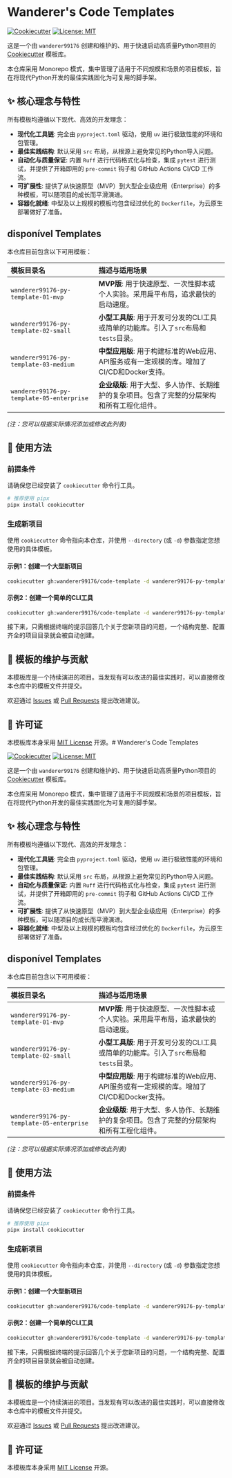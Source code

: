 # Wanderer's Code Templates

[![Cookiecutter](https://img.shields.io/badge/cookiecutter-%23d4a679.svg?style=for-the-badge&logo=cookiecutter&logoColor=white)](https://github.com/cookiecutter/cookiecutter)
[![License: MIT](https://img.shields.io/badge/License-MIT-yellow.svg?style=for-the-badge)](https://opensource.org/licenses/MIT)

这是一个由 `wanderer99176` 创建和维护的、用于快速启动高质量Python项目的 [Cookiecutter](https://github.com/cookiecutter/cookiecutter) 模板库。

本仓库采用 Monorepo 模式，集中管理了适用于不同规模和场景的项目模板，旨在将现代Python开发的最佳实践固化为可复用的脚手架。

## ✨ 核心理念与特性

所有模板均遵循以下现代、高效的开发理念：

* **现代化工具链**: 完全由 `pyproject.toml` 驱动，使用 `uv` 进行极致性能的环境和包管理。
* **最佳实践结构**: 默认采用 `src` 布局，从根源上避免常见的Python导入问题。
* **自动化与质量保证**: 内置 `Ruff` 进行代码格式化与检查，集成 `pytest` 进行测试，并提供了开箱即用的 `pre-commit` 钩子和 GitHub Actions CI/CD 工作流。
* **可扩展性**: 提供了从快速原型（MVP）到大型企业级应用（Enterprise）的多种模板，可以随项目的成长而平滑演进。
* **容器化就绪**: 中型及以上规模的模板均包含经过优化的 `Dockerfile`，为云原生部署做好了准备。

##  disponível Templates

本仓库目前包含以下可用模板：

| 模板目录名 | 描述与适用场景 |
| :--- | :--- |
| `wanderer99176-py-template-01-mvp` | **MVP版**: 用于快速原型、一次性脚本或个人实验。采用扁平布局，追求最快的启动速度。 |
| `wanderer99176-py-template-02-small`| **小型工具版**: 用于开发可分发的CLI工具或简单的功能库。引入了`src`布局和`tests`目录。 |
| `wanderer99176-py-template-03-medium`| **中型应用版**: 用于构建标准的Web应用、API服务或有一定规模的库。增加了CI/CD和Docker支持。 |
| `wanderer99176-py-template-05-enterprise`| **企业级版**: 用于大型、多人协作、长期维护的复杂项目。包含了完整的分层架构和所有工程化组件。 |

*(注：您可以根据实际情况添加或修改此列表)*

## 🚀 使用方法

### 前提条件
请确保您已经安装了 `cookiecutter` 命令行工具。
```bash
# 推荐使用 pipx
pipx install cookiecutter
```

### 生成新项目
使用 `cookiecutter` 命令指向本仓库，并使用 `--directory` (或 `-d`) 参数指定您想使用的具体模板。

#### 示例1：创建一个大型新项目
```bash
cookiecutter gh:wanderer99176/code-template -d wanderer99176-py-template-05-enterprise
```

#### 示例2：创建一个简单的CLI工具
```bash
cookiecutter gh:wanderer99176/code-template -d wanderer99176-py-template-02-small
```

接下来，只需根据终端的提示回答几个关于您新项目的问题，一个结构完整、配置齐全的项目目录就会被自动创建。

## 🔧 模板的维护与贡献

本模板库是一个持续演进的项目。当发现有可以改进的最佳实践时，可以直接修改本仓库中的模板文件并提交。

欢迎通过 [Issues](https://github.com/wanderer99176/code-template/issues) 或 [Pull Requests](https://github.com/wanderer99176/code-template/pulls) 提出改进建议。

## 📜 许可证

本模板库本身采用 [MIT License](LICENSE) 开源。# Wanderer's Code Templates

[![Cookiecutter](https://img.shields.io/badge/cookiecutter-%23d4a679.svg?style=for-the-badge&logo=cookiecutter&logoColor=white)](https://github.com/cookiecutter/cookiecutter)
[![License: MIT](https://img.shields.io/badge/License-MIT-yellow.svg?style=for-the-badge)](https://opensource.org/licenses/MIT)

这是一个由 `wanderer99176` 创建和维护的、用于快速启动高质量Python项目的 [Cookiecutter](https://github.com/cookiecutter/cookiecutter) 模板库。

本仓库采用 Monorepo 模式，集中管理了适用于不同规模和场景的项目模板，旨在将现代Python开发的最佳实践固化为可复用的脚手架。

## ✨ 核心理念与特性

所有模板均遵循以下现代、高效的开发理念：

* **现代化工具链**: 完全由 `pyproject.toml` 驱动，使用 `uv` 进行极致性能的环境和包管理。
* **最佳实践结构**: 默认采用 `src` 布局，从根源上避免常见的Python导入问题。
* **自动化与质量保证**: 内置 `Ruff` 进行代码格式化与检查，集成 `pytest` 进行测试，并提供了开箱即用的 `pre-commit` 钩子和 GitHub Actions CI/CD 工作流。
* **可扩展性**: 提供了从快速原型（MVP）到大型企业级应用（Enterprise）的多种模板，可以随项目的成长而平滑演进。
* **容器化就绪**: 中型及以上规模的模板均包含经过优化的 `Dockerfile`，为云原生部署做好了准备。

##  disponível Templates

本仓库目前包含以下可用模板：

| 模板目录名 | 描述与适用场景 |
| :--- | :--- |
| `wanderer99176-py-template-01-mvp` | **MVP版**: 用于快速原型、一次性脚本或个人实验。采用扁平布局，追求最快的启动速度。 |
| `wanderer99176-py-template-02-small`| **小型工具版**: 用于开发可分发的CLI工具或简单的功能库。引入了`src`布局和`tests`目录。 |
| `wanderer99176-py-template-03-medium`| **中型应用版**: 用于构建标准的Web应用、API服务或有一定规模的库。增加了CI/CD和Docker支持。 |
| `wanderer99176-py-template-05-enterprise`| **企业级版**: 用于大型、多人协作、长期维护的复杂项目。包含了完整的分层架构和所有工程化组件。 |

*(注：您可以根据实际情况添加或修改此列表)*

## 🚀 使用方法

### 前提条件
请确保您已经安装了 `cookiecutter` 命令行工具。
```bash
# 推荐使用 pipx
pipx install cookiecutter
```

### 生成新项目
使用 `cookiecutter` 命令指向本仓库，并使用 `--directory` (或 `-d`) 参数指定您想使用的具体模板。

#### 示例1：创建一个大型新项目
```bash
cookiecutter gh:wanderer99176/code-template -d wanderer99176-py-template-05-enterprise
```

#### 示例2：创建一个简单的CLI工具
```bash
cookiecutter gh:wanderer99176/code-template -d wanderer99176-py-template-02-small
```

接下来，只需根据终端的提示回答几个关于您新项目的问题，一个结构完整、配置齐全的项目目录就会被自动创建。

## 🔧 模板的维护与贡献

本模板库是一个持续演进的项目。当发现有可以改进的最佳实践时，可以直接修改本仓库中的模板文件并提交。

欢迎通过 [Issues](https://github.com/wanderer99176/code-template/issues) 或 [Pull Requests](https://github.com/wanderer99176/code-template/pulls) 提出改进建议。

## 📜 许可证

本模板库本身采用 [MIT License](LICENSE) 开源。